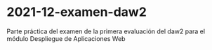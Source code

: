 # 2021-12-examen-daw2
Parte práctica del examen de la primera evaluación del daw2 para el módulo Despliegue de Aplicaciones Web
